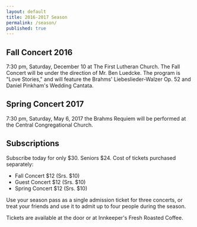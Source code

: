 ```yaml
---
layout: default
title: 2016-2017 Season
permalink: /season/
published: true
---
```









## **Fall Concert 2016**
7:30 pm, Saturday, December 10
at The First Lutheran Church.
The Fall Concert will be under the direction of Mr. Ben Luedcke.
The program is "Love Stories," and will feature the Brahms' Liebeslieder-Walzer Op. 52 and Daniel Pinkham's Wedding Cantata.



## Spring Concert 2017
7:30 pm, Saturday, May 6, 2017 the Brahms Requiem will be performed at the Central Congregational Church.

 

## Subscriptions
Subscribe today for only $30. Seniors $24.
Cost of tickets purchased separately:

* Fall Concert $12 (Srs. $10)
* Guest Concert $12 (Srs. $10)
* Spring Concert $12 (Srs. $10)

Use your season pass as a single admission ticket for three concerts, or treat your friends and use it to admit up to four people during the season.

Tickets are available at the door or at Innkeeper's Fresh Roasted Coffee.
